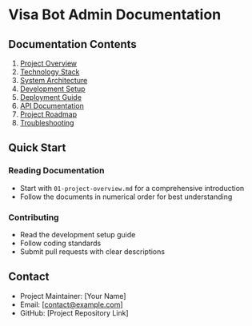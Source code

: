 # Visa Bot Admin Documentation

## Documentation Contents

1. [Project Overview](01-project-overview.md)
2. [Technology Stack](02-technology-stack.md)
3. [System Architecture](03-architecture.md)
4. [Development Setup](04-development-setup.md)
5. [Deployment Guide](05-deployment-guide.md)
6. [API Documentation](06-api-documentation.md)
7. [Project Roadmap](07-roadmap.md)
8. [Troubleshooting](08-troubleshooting.md)

## Quick Start

### Reading Documentation
- Start with `01-project-overview.md` for a comprehensive introduction
- Follow the documents in numerical order for best understanding

### Contributing
- Read the development setup guide
- Follow coding standards
- Submit pull requests with clear descriptions

## Contact
- Project Maintainer: [Your Name]
- Email: [contact@example.com]
- GitHub: [Project Repository Link]
